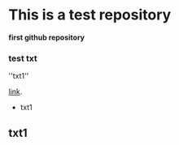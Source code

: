# This is a test repository 

**first github repository**

### test txt

''txt1''

[link](http://#).

* txt1

## txt1
